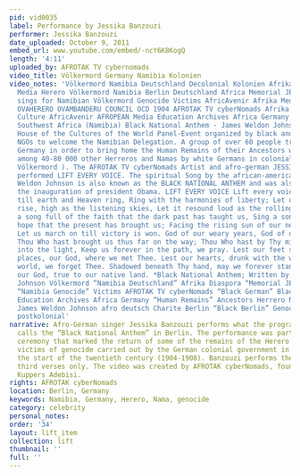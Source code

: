 ```yaml
---
pid: vid0035
label: Performance by Jessika Banzouzi
performer: Jessika Banzouzi
date_uploaded: October 9, 2011
embed_url: www.youtube.com/embed/-ncY6K8KogQ
length: '4:11'
uploaded_by: AFROTAK TV cybernomads
video_title: Völkermord Germany Namibia Kolonien
video_notes: 'Völkermord Namibia Deutschland Decolonial Kolonien Afrika Diaspora Rassismus
  Media Herero Völkermord Namibia Berlin Deutschland Africa Memorial JESSICA BANZOUZI
  sings for Namibian Völkermord Genocide Victims AfricAvenir Afrika Medien AfroPean
  OVAHERERO OVAMBANDERU COUNCIL OCD 1904 AFROTAK TV cyberNomads Afrika Black German
  Culture AfricAvenir AFROPEAN Media Education Archives Africa Germany Genocide German
  Southwest Africa (Namibia) Black National Anthem - James Weldon Johnson During the
  House of the Cultures of the World Panel-Event organized by black and white German
  NGOs to welcome the Namibian Delegation. A group of over 60 people travelled to
  Germany in order to bring home the Human Remains of their Ancestors who were murdered
  among 40-80 000 other Herreros and Namas by white Germans in colonial genocide (
  Völkermord ). The AFROTAK TV cyberNomads Artist and afro-german JESSIKA BANZOUZI
  performed LIFT EVERY VOICE. The spiritual Song by the african-american author James
  Weldon Johnson is also known as the BLACK NATIONAL ANTHEM and was also sung for
  the inauguration of president Obama. LIFT EVERY VOICE Lift every voice and sing,
  till earth and Heaven ring, Ring with the harmonies of liberty; Let our rejoicing
  rise, high as the listening skies, Let it resound loud as the rolling sea. Sing
  a song full of the faith that the dark past has taught us, Sing a song full of the
  hope that the present has brought us; Facing the rising sun of our new day begun,
  Let us march on till victory is won. God of our weary years, God of our silent tears,
  Thou Who hast brought us thus far on the way; Thou Who hast by Thy might, led us
  into the light, Keep us forever in the path, we pray. Lest our feet stray from the
  places, our God, where we met Thee. Lest our hearts, drunk with the wine of the
  world, we forget Thee. Shadowed beneath Thy hand, may we forever stand, True to
  our God, true to our native land. *Black National Anthem; Written by: James Weldon
  Johnson Völkermord “Namibia Deutschland” Afrika Diaspora “Memorial JESSICA BANZOUZI”
  “Namibia Genocide” Victims AFROTAK TV cyberNomads “Black German” Black Culture Media
  Education Archives Africa Germany “Human Remains” Ancestors Herrero Nama colonial
  James Weldon Johnson afro deutsch Charite Berlin “Black Berlin” Genocide Germany
  postkolonial'
narrative: Afro-German singer Jessika Banzouzi performs what the program announcer
  calls the “Black National Anthem” in Berlin. The performance was part of a multi-day
  ceremony that marked the return of some of the remains of the Herero and Nama people,
  victims of genocide carried out by the German colonial government in Namibia at
  the start of the twentieth century (1904-1908). Banzouzi performs the first and
  third verses only. The video was created by AFROTAK cyberNomads, founded by Adetoun
  Kuppers Adebisi.
rights: AFROTAK cyberNomads
location: Berlin, Germany
keywords: Namibia, Germany, Herero, Nama, genocide
category: celebrity
personal_notes: 
order: '34'
layout: lift_item
collection: lift
thumbnail: ''
full: ''
---
```

